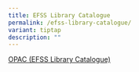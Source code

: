 ```yaml
---
title: EFSS Library Catalogue
permalink: /efss-library-catalogue/
variant: tiptap
description: ""
---
```

<p><a href="https://schoolibrary.moe.edu.sg/edgefieldsec/cgi-bin/spydus.exe/MSGTRN/WPAC/HOME" rel="noopener nofollow" target="_blank">OPAC (EFSS Library Catalogue)</a>
</p>